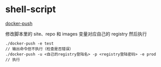 # shell-script

[docker-push](docker-push.sh)

修改脚本里的 site、repo 和 images 变量对应自己的 registry
然后执行

```
./docker-push -e test                                                 // 输出命令但不执行（检查是否错误）
./docker-push -u <自己的registry登陆名> -p <registry登陆密码> -e prod   // 执行
```
